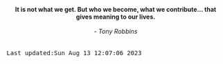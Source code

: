 
<div align="center"><b><span>It is not what we get. But who we become, what we contribute... that gives meaning to our lives.</span></b><br><br><i> - Tony Robbins</i></div>
<br><br><kbd>Last updated:Sun Aug 13 12:07:06 2023</kbd>